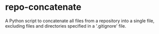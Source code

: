 # repo-concatenate
A Python script to concatenate all files from a repository into a single file, excluding files and directories specified in a '.gitignore' file.

